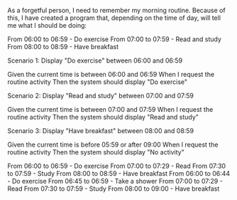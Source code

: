 As a forgetful person, I need to remember my morning routine. Because of this, I have created a program that, depending on the time of day, will tell me what I should be doing:

From 06:00 to 06:59 - Do exercise
From 07:00 to 07:59 - Read and study
From 08:00 to 08:59 - Have breakfast

Scenario 1: Display "Do exercise" between 06:00 and 06:59

Given the current time is between 06:00 and 06:59
When I request the routine activity
Then the system should display "Do exercise"

Scenario 2: Display "Read and study" between 07:00 and 07:59

Given the current time is between 07:00 and 07:59
When I request the routine activity
Then the system should display "Read and study"

Scenario 3: Display "Have breakfast" between 08:00 and 08:59

Given the current time is before 05:59 or after 09:00
When I request the routine activity
Then the system should display "No activity"

From 06:00 to 06:59 - Do exercise
From 07:00 to 07:29 - Read
From 07:30 to 07:59 - Study
From 08:00 to 08:59 - Have breakfast
From 06:00 to 06:44 - Do exercise
From 06:45 to 06:59 - Take a shower
From 07:00 to 07:29 - Read
From 07:30 to 07:59 - Study
From 08:00 to 09:00 - Have breakfast